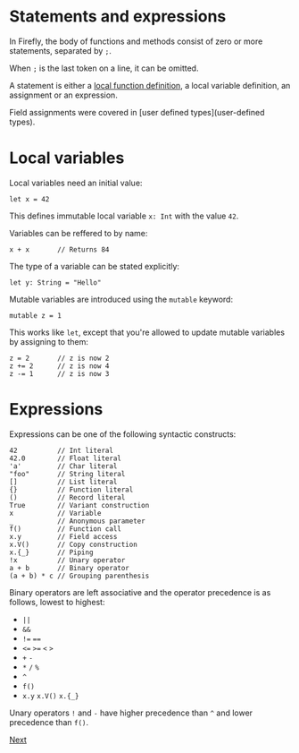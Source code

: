 # Statements and expressions

In Firefly, the body of functions and methods consist of zero or more statements, separated by `;`.

When `;` is the last token on a line, it can be omitted.

A statement is either a [local function definition](functions-and-methods), a local variable definition, an assignment or an expression.

Field assignments were covered in [user defined types](user-defined types).


# Local variables

Local variables need an initial value:

```firefly
let x = 42
```

This defines immutable local variable `x: Int` with the value `42`.

Variables can be reffered to by name:

```firefly
x + x       // Returns 84
```

The type of a variable can be stated explicitly:

```firefly
let y: String = "Hello"
```

Mutable variables are introduced using the `mutable` keyword:

```firefly
mutable z = 1
```

This works like `let`, except that you're allowed to update mutable variables by assigning to them:

```firefly
z = 2       // z is now 2
z += 2      // z is now 4
z -= 1      // z is now 3
```


# Expressions

Expressions can be one of the following syntactic constructs:

```firefly
42          // Int literal
42.0        // Float literal
'a'         // Char literal
"foo"       // String literal
[]          // List literal
{}          // Function literal
()          // Record literal
True        // Variant construction
x           // Variable
_           // Anonymous parameter
f()         // Function call
x.y         // Field access
x.V()       // Copy construction
x.{_}       // Piping
!x          // Unary operator
a + b       // Binary operator
(a + b) * c // Grouping parenthesis
```

Binary operators are left associative and the operator precedence is as follows, lowest to highest:

 * `||`
 * `&&`
 * `!=` `==`
 * `<=` `>=` `<` `>`
 *  `+` `-`
 * `*` `/` `%`
 * `^`
 * `f()`
 * `x.y` `x.V()` `x.{_}`

Unary operators `!` and `-` have higher precedence than `^` and lower precedence than `f()`.

[Next](functions-and-methods)
